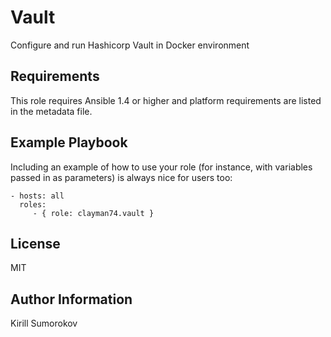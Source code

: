 Vault
=========

Configure and run Hashicorp Vault in Docker environment


Requirements
------------

This role requires Ansible 1.4 or higher and platform requirements are listed in the metadata file.


Example Playbook
----------------

Including an example of how to use your role (for instance, with variables passed in as parameters) is always nice for users too:

    - hosts: all
      roles:
         - { role: clayman74.vault }


License
-------

MIT


Author Information
------------------

Kirill Sumorokov
